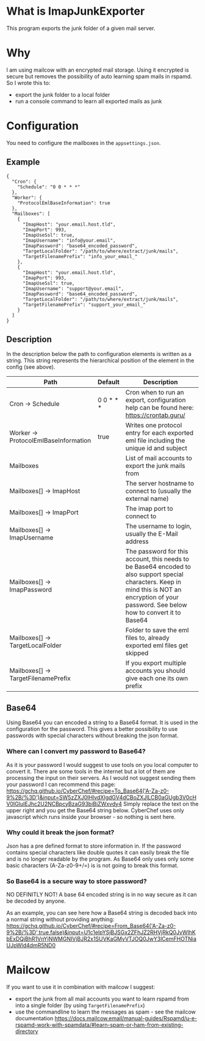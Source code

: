﻿# What is ImapJunkExporter
This program exports the junk folder of a given mail server.

# Why
I am using mailcow with an encrypted mail storage. Using it encrypted is secure but removes the possibility of auto learning spam mails in rspamd. So I wrote this to:
- export the junk folder to a local folder
- run a console command to learn all exported mails as junk

# Configuration
You need to configure the mailboxes in the `appsettings.json`.

## Example
```
{
  "Cron": {
    "Schedule": "0 0 * * *"
  },
  "Worker": {
    "ProtocolEmlBaseInformation": true
  },
  "Mailboxes": [
    {
      "ImapHost": "your.email.host.tld",
      "ImapPort": 993,
      "ImapUseSsl": true,
      "ImapUsername": "info@your.email",
      "ImapPassword": "base64_encoded_password",
      "TargetLocalFolder": "/path/to/where/extract/junk/mails",
      "TargetFilenamePrefix": "info_your_email_"
    },
    {
      "ImapHost": "your.email.host.tld",
      "ImapPort": 993,
      "ImapUseSsl": true,
      "ImapUsername": "support@your.email",
      "ImapPassword": "base64_encoded_password",
      "TargetLocalFolder": "/path/to/where/extract/junk/mails",
      "TargetFilenamePrefix": "support_your_email_"
    }
  ]
}
```

## Description
In the description below the path to configuration elements is written as a string. This string represents the hierarchical position of the element in the config (see above).

| Path | Default | Description |
|----- | ------- | ----------- |
| Cron -> Schedule | 0 0 * * * | Cron when to run an export, configuration help can be found here: https://crontab.guru/ |
| Worker -> ProtocolEmlBaseInformation | true | Writes one protocol entry for each exported eml file including the unique id and subject |
| Mailboxes | | List of mail accounts to export the junk mails from |
| Mailboxes[] -> ImapHost | | The server hostname to connect to (usually the external name) |
| Mailboxes[] -> ImapPort | | The imap port to connect to |
| Mailboxes[] -> ImapUsername | | The username to login, usually the E-Mail address |
| Mailboxes[] -> ImapPassword | | The password for this account, this needs to be Base64 encoded to also support special characters. Keep in mind this is NOT an encryption of your password. See below how to convert it to Base64 |
| Mailboxes[] -> TargetLocalFolder | | Folder to save the eml files to, already exported eml files get skipped |
| Mailboxes[] -> TargetFilenamePrefix | | If you export multiple accounts you should give each one its own prefix |

## Base64
Using Base64 you can encoded a string to a Base64 format. It is used in the configuration for the password. This gives a better possibility to use passwords with special characters without breaking the json format.

### Where can I convert my password to Base64?
As it is your password I would suggest to use tools on you local computer to convert it. There are some tools in the internet but a lot of them are processing the input on their servers. As I would not suggest sending them your password I can recommend this page: https://gchq.github.io/CyberChef/#recipe=To_Base64('A-Za-z0-9%2B/%3D')&input=SW5zZXJ0IHlvdXIgdGV4dCBoZXJlLCB0aGUgb3V0cHV0IGluIEJhc2U2NCBpcyBzaG93biBiZWxvdy4
Simply replace the text on the upper right and you get the Base64 string below. CyberChef uses only javascript which runs inside your browser - so nothing is sent here.

### Why could it break the json format?
Json has a pre defined format to store information in. If the password contains special characters like double quotes it can easily break the file and is no longer readable by the program. As Base64 only uses only some basic characters (A-Za-z0-9+/=) is is not going to break this format.

### So Base64 is a secure way to store password?
NO DEFINITLY NOT! A base 64 encoded string is in no way secure as it can be decoded by anyone.

As an example, you can see here how a Base64 string is decoded back into a normal string without providing anything: https://gchq.github.io/CyberChef/#recipe=From_Base64('A-Za-z0-9%2B/%3D',true,false)&input=U1c1elpYSjBJSGx2ZFhJZ2RHVjRkQ0JvWlhKbExDQjBhR1VnYjNWMGNIVjBJR2x1SUVKaGMyVTJOQ0JwY3lCemFHOTNiaUJpWld4dmR5ND0

# Mailcow
If you want to use it in combination with mailcow I suggest:
- export the junk from all mail accounts you want to learn rspamd from into a single folder (by using `TargetFilenamePrefix`)
- use the commandline to learn the messages as spam - see the mailcow documentation https://docs.mailcow.email/manual-guides/Rspamd/u-e-rspamd-work-with-spamdata/#learn-spam-or-ham-from-existing-directory